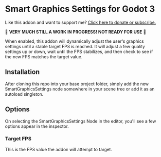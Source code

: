 # Smart Graphics Settings for Godot 3

Like this addon and want to support me? [Click here to donate or subscribe.](https://ko-fi.com/lucasbecker_dev)

🛑 **VERY MUCH STILL A WORK IN PROGRESS! NOT READY FOR USE** 🛑

When enabled, this addon will dynamically adjust the user's graphics settings until a stable target FPS is reached. It will adjust a few quality settings up or down, wait until the FPS stabilizes, and then check to see if the new FPS matches the target value.

## Installation

After cloning this repo into your base project folder, simply add the new SmartGraphicsSettings node somewhere in your scene tree or add it as an autoload singleton.

## Options

On selecting the SmartGraphicsSettings Node in the editor, you'll see a few options appear in the inspector.

### Target FPS

This is the FPS value the addon will attempt to target.
